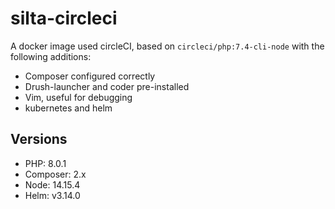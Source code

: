 # silta-circleci
A docker image used circleCI, based on `circleci/php:7.4-cli-node` with the following additions:

- Composer configured correctly
- Drush-launcher and coder pre-installed
- Vim, useful for debugging
- kubernetes and helm

## Versions
- PHP: 8.0.1
- Composer: 2.x
- Node: 14.15.4
- Helm: v3.14.0
